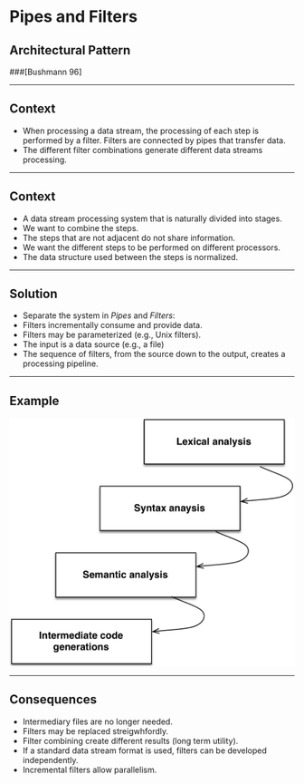 # Pipes and Filters
## Architectural Pattern
###[Bushmann 96]

----
## Context

- When processing a data stream, the processing of each step is performed by a filter. Filters are connected by pipes that transfer data.
- The different filter combinations generate different data streams processing.

----
## Context

- A data stream processing system that is naturally divided into stages.
- We want to combine the steps.
- The steps that are not adjacent do not share information.
- We want the different steps to be performed on different processors.
- The data structure used between the steps is normalized.

----
## Solution

- Separate the system in *Pipes* and *Filters*:
- Filters incrementally consume and provide data.
- Filters may be parameterized (e.g., Unix filters).
- The input is a data source (e.g., a file)
- The sequence of filters, from the source down to the output, creates a processing pipeline.

----
## Example

![](resources/png/pipes-and-filters-example.png)
<!-- .element: style="width: 600px;"-->

----
## Consequences

- Intermediary files are no longer needed.
- Filters may be replaced streigwhfordly.
- Filter combining create different results (long term utility).
- If a standard data stream format is used, filters can be developed independently.
- Incremental filters allow parallelism.
